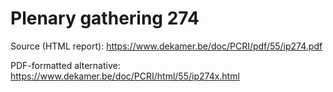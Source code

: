 # Plenary gathering 274

Source (HTML report): https://www.dekamer.be/doc/PCRI/pdf/55/ip274.pdf

PDF-formatted alternative: https://www.dekamer.be/doc/PCRI/html/55/ip274x.html

